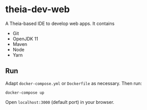 # theia-dev-web

A Theia-based IDE to develop web apps. It contains
- Git
- OpenJDK 11
- Maven
- Node
- Yarn

## Run

Adapt `docker-compose.yml` or `Dockerfile` as necessary. Then run:

    docker-compose up

Open `localhost:3000` (default port) in your browser.